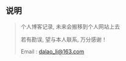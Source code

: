 <!--
 * @Description: 
 * @Version: 1.0
 * @Autor: DaLao
 * @Email: dalao_li@163.com
 * @Date: 2021-01-25 22:38:32
 * @LastEditors: DaLao
 * @LastEditTime: 2022-03-27 21:31:39
-->

## 说明

> 个人博客记录, 未来会搬移到个人网站上去
>
> 若有勘误, 望与本人联系, 万分感谢！
>
> Email : dalao_li@163.com


